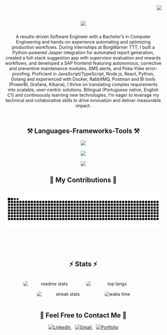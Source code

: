 <img align="right" src="https://visitor-badge.laobi.icu/badge?page_id=kromenz.kromenz" />

<h1 align="center">
    <img src="https://readme-typing-svg.herokuapp.com/?font=Fira+Code&size=35&center=true&color=9966CC&vCenter=true&width=500&height=70&duration=4000&lines=Hi+There!+👾;+I'm+Rafael+André!;" />
</h1>
<p align="center">
A results-driven Software Engineer with a Bachelor’s in Computer Engineering and hands-on experience automating and optimizing production workflows. During internships at BorgWarner TTT, I built a Python-powered Jasper integration for automated report generation, created a full-stack suggestion app with supervisor evaluation and rewards workflows, and developed a SAP frontend featuring autonomous, corrective and preventive maintenance modules, SMS alerts, and Poka-Yoke error-proofing. Proficient in JavaScript/TypeScript, Node.js, React, Python, Golang and experienced with Docker, RabbitMQ, Postman and BI tools (PowerBI, Grafana, Kibana), I thrive on translating complex requirements into scalable, user-centric solutions. Bilingual (Portuguese native, English C1) and continuously learning new technologies, I’m eager to leverage my technical and collaborative skills to drive innovation and deliver measurable impact.
</p>
<br>


<h2 align="center">⚒️ Languages-Frameworks-Tools ⚒️</h2>
  <p align="center">
    <img src="https://skillicons.dev/icons?i=javascript,typescript,python,java,c,kotlin,cs,php" />
  </p>

  <p align="center">
    <img src="https://skillicons.dev/icons?i=react,angular,nextjs,nodejs,express,flask,bootstrap,tailwind,prisma,dotnet,django" />
  </p>

  <p align="center">
    <img src="https://skillicons.dev/icons?i=vscode,figma,postman,docker,git,github,vercel,mysql,postgres,firebase,mongodb,rabbitmq" />
  </p>

<div align="center">
  <h2>🐍 My Contributions 🐍</h2>
  <br>
  <img alt="snake eating my contributions" src="https://raw.githubusercontent.com/kromenz/kromenz/output/github-contribution-grid-snake.svg" />
  
  <br/><br/><br/>
</div>

<h2 align="center">⚡ Stats ⚡</h2>
<br>
<div align="center" style="display: flex; flex-wrap: wrap; justify-content: center; gap: 16px;">
<img
    src="https://github-readme-stats-seven-green-72.vercel.app/api?username=kromenz&count_private=true&show_icons=true&theme=tokyonight&rank_icon=github&border_radius=10"
    alt="readme stats"
    style="width: calc(40% - 16px); max-width: 350px; height: auto; border-radius: 10px;"
  />
  <img
    src="https://github-readme-stats-seven-green-72.vercel.app/api/top-langs/?username=kromenz&hide=HTML&langs_count=8&layout=compact&theme=tokyonight&border_radius=10&size_weight=0.5&count_weight=0.5&exclude_repo=github-readme-stats"
    alt="top langs"
    style="width: calc(40% - 16px); max-width: 350px; height: auto; border-radius: 10px;"
  />
  <img
    src="https://github-readme-streak-stats-dusky-iota.vercel.app/?user=kromenz&count_private=true&theme=tokyonight&border_radius=10"
    alt="streak stats"
    style="width: calc(40% - 16px); max-width: 350px; height: auto; border-radius: 10px;"
  />
    <br>
  <img
    src="https://github-readme-stats-seven-green-72.vercel.app/api/wakatime?username=@kromenz&layout=compact&theme=tokyonight&border_radius=10&size_weight=0.5&count_weight=0.5&exclude_repo=github-readme-stats"
    alt="waka time"
    style="width: auto; max-height: 350px; border-radius: 10px;"
  />
</div>

<br>

<!--Contact Section-->
<h2 align="center">🤝 Feel Free to Contact Me 🤝 </h2>
<div align="center">
  <a href="https://www.linkedin.com/in/rafael-andré/" target="_blank" style="margin-right: 10px;">
    <img src="https://custom-icon-badges.demolab.com/badge/LinkedIn-0A66C2?style=for-the-badge&logo=linkedin-white&logoColor=fff" alt="LinkedIn" />
  </a>
  
  <a href="mailto:andrerafael892@gmail.com" target="_blank" style="margin-right: 10px;">
    <img src="https://img.shields.io/badge/Gmail-D14836?style=for-the-badge&logo=gmail&logoColor=white" alt="Gmail" />
  </a>
  
  <a href="https://webport-gamma.vercel.app" target="_blank">
    <img src="https://img.shields.io/badge/Portfolio-FF5722?style=for-the-badge&logo=todoist&logoColor=white" alt="Portfolio" />
  </a>
</div>
